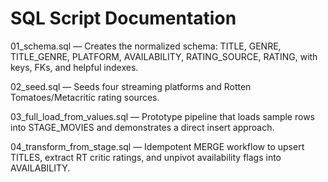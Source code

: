 # SQL Script Documentation

01\_schema.sql — Creates the normalized schema: TITLE, GENRE, TITLE\_GENRE, PLATFORM, AVAILABILITY, RATING\_SOURCE, RATING, with keys, FKs, and helpful indexes.

02\_seed.sql — Seeds four streaming platforms and Rotten Tomatoes/Metacritic rating sources.

03\_full\_load\_from\_values.sql — Prototype pipeline that loads sample rows into STAGE\_MOVIES and demonstrates a direct insert approach.

04\_transform\_from\_stage.sql — Idempotent MERGE workflow to upsert TITLES, extract RT critic ratings, and unpivot availability flags into AVAILABILITY.

